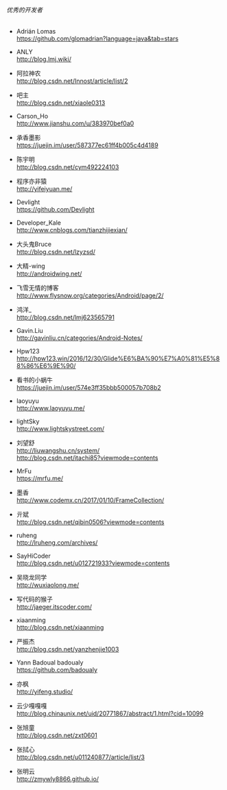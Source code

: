 ###### 优秀的开发者

- Adrián Lomas    
https://github.com/glomadrian?language=java&tab=stars

- ANLY    
http://blog.lmj.wiki/

- 阿拉神农  
http://blog.csdn.net/Innost/article/list/2

- 吧主        
http://blog.csdn.net/xiaole0313

- Carson_Ho  
http://www.jianshu.com/u/383970bef0a0  

- 承香墨影      
https://juejin.im/user/587377ec61ff4b005c4d4189

- 陈宇明    
http://blog.csdn.net/cym492224103

- 程序亦非猿  
http://yifeiyuan.me/  

- Devlight    
https://github.com/Devlight

- Developer_Kale    
http://www.cnblogs.com/tianzhijiexian/

- 大头鬼Bruce    
http://blog.csdn.net/lzyzsd/

- 大精-wing    
http://androidwing.net/

- 飞雪无情的博客       
http://www.flysnow.org/categories/Android/page/2/

- 鸿洋_    
http://blog.csdn.net/lmj623565791

- Gavin.Liu    
http://gavinliu.cn/categories/Android-Notes/

- Hpw123    
http://hpw123.win/2016/12/30/Glide%E6%BA%90%E7%A0%81%E5%88%86%E6%9E%90/


- 看书的小蜗牛   
https://juejin.im/user/574e3ff35bbb500057b708b2

- laoyuyu    
http://www.laoyuyu.me/

- lightSky    
http://www.lightskystreet.com/


- 刘望舒  
http://liuwangshu.cn/system/  
http://blog.csdn.net/itachi85?viewmode=contents  

- MrFu    
https://mrfu.me/

- 墨香    
http://www.codemx.cn/2017/01/10/FrameCollection/

- 亓斌    
http://blog.csdn.net/qibin0506?viewmode=contents

- ruheng  
http://lruheng.com/archives/    

- SayHiCoder    
http://blog.csdn.net/u012721933?viewmode=contents

- 吴晓龙同学  
http://wuxiaolong.me/  

- 写代码的猴子    
http://jaeger.itscoder.com/

- xiaanming    
http://blog.csdn.net/xiaanming

- 严振杰    
http://blog.csdn.net/yanzhenjie1003

- Yann Badoual  badoualy    
https://github.com/badoualy

- 亦枫    
http://yifeng.studio/

- 云少嘎嘎嘎    
http://blog.chinaunix.net/uid/20771867/abstract/1.html?cid=10099

- 张旭童    
http://blog.csdn.net/zxt0601

- 张拭心    
http://blog.csdn.net/u011240877/article/list/3

-  张明云  
http://zmywly8866.github.io/  



